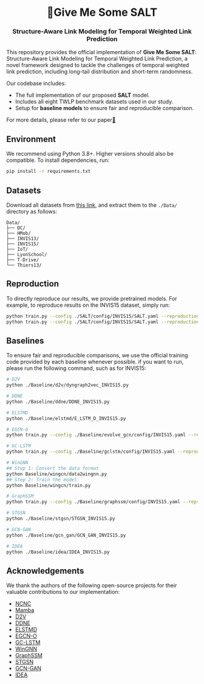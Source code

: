 <div align="center">
<h1> 🧂Give Me Some SALT </h1>
<h3> Structure-Aware Link Modeling for Temporal Weighted Link Prediction </h3>
</div>

This repository provides the official implementation of **Give Me Some SALT**: Structure-Aware Link Modeling for Temporal Weighted Link Prediction, a novel framework designed to tackle the challenges of temporal weighted link prediction, including long-tail distribution and short-term randomness.

Our codebase includes:
- The full implementation of our proposed **SALT** model.
- Includes all eight TWLP benchmark datasets used in our study.
- Setup for **baseline models** to ensure fair and reproducible comparison.

For more details, please refer to our paper[📄](https://cikm2025.org/)

## Environment
We recommend using Python 3.8+. Higher versions should also be compatible.
To install dependencies, run:
```bash
pip install -r requirements.txt
```

## Datasets

Download all datasets from [this link](https://figshare.com/s/641d0611f6298ce32ded), and extract them to the `./Data/` directory as follows:
```
Data/
├── DC/
├── HMob/
├── INVIS13/
├── INVIS15/
├── IoT/
├── LyonSchool/
├── T-Drive/
└── Thiers13/
```

## Reproduction
To directly reproduce our results, we provide pretrained models. For example, to reproduce results on the INVIS15 dataset, simply run:
```bash
python train.py --config ./SALT/config/INVIS15/SALT.yaml --reproduction true    # for reproduction
python train.py --config ./SALT/config/INVIS15/SALT.yaml --reproduction false   # for train
```

## Baselines

To ensure fair and reproducible comparisons, we use the official training code provided by each baseline whenever possible. if you want to run, please run the following command, such as for INVIS15:

```bash
# D2V
python ./Baseline/d2v/dyngraph2vec_INVIS15.py

# DDNE
python ./Baseline/ddne/DDNE_INVIS15.py

# ELSTMD
python ./Baseline/elstmd/E_LSTM_D_INVIS15.py

# EGCN-O
python train.py --config ./Baseline/evolve_gcn/config/INVIS15.yaml --reproduction false

# GC-LSTM
python train.py --config ./Baseline/gclstm/config/INVIS15.yaml --reproduction false

# WinGNN
## Step 1: Convert the data format
python Baseline/wingcn/data2wingnn.py
## Step 2: Train the model
python Baseline/wingcn/train.py

# GraphSSM
python train.py --config ./Baseline/graphssm/config/INVIS15.yaml --reproduction false

# STGSN
python ./Baseline/stgsn/STGSN_INVIS15.py

# GCN-GAN
python ./Baseline/gcn_gan/GCN_GAN_INVIS15.py

# IDEA
python ./Baseline/idea/IDEA_INVIS15.py
```

## Acknowledgements
We thank the authors of the following open-source projects for their valuable contributions to our implementation:

- [NCNC](https://github.com/GraphPKU/NeuralCommonNeighbor)  
- [Mamba](https://github.com/state-spaces/mamba)  
- [D2V](https://github.com/palash1992/DynamicGEM)  
- [DDNE](https://github.com/KuroginQin/OpenTLP)  
- [ELSTMD](https://github.com/jianz94/E-lstm-d/)  
- [EGCN-O](https://github.com/IBM/EvolveGCN)  
- [GC-LSTM](https://github.com/benedekrozemberczki/pytorch_geometric_temporal)  
- [WinGNN](https://github.com/pursuecong/WinGNN)  
- [GraphSSM](https://github.com/EdisonLeeeee/GraphSSM)  
- [STGSN](https://github.com/KuroginQin/OpenTLP)  
- [GCN-GAN](https://github.com/KuroginQin/OpenTLP)  
- [IDEA](https://github.com/KuroginQin/IDEA)  




